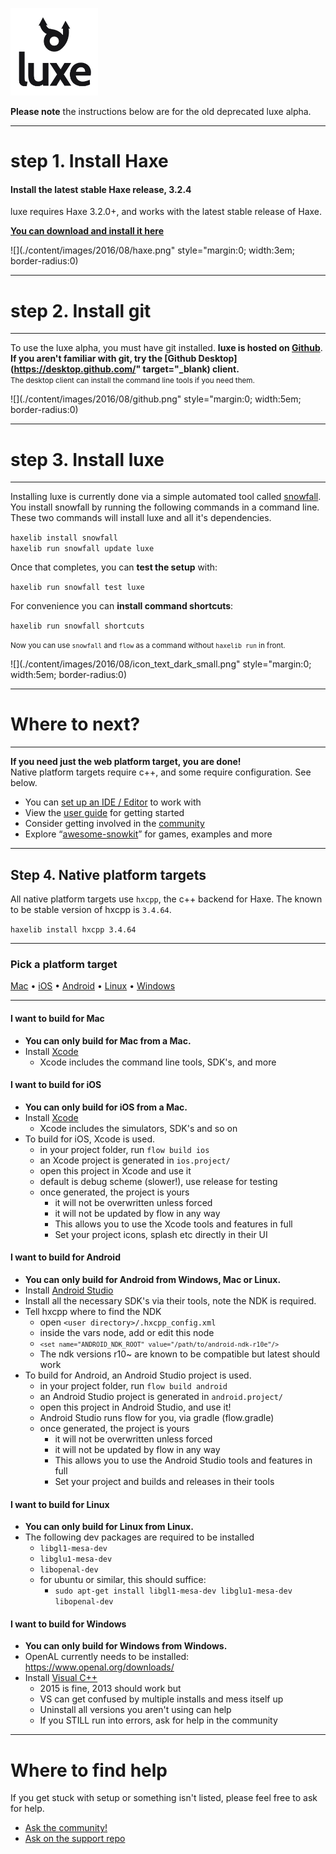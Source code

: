 <a href="/"><img style="width:10em; height:10em;" src="./content/images/2017/10/luxe.logo.png"/> </a>

**Please note** the instructions below are for the old deprecated luxe alpha.    

---

# step 1. Install Haxe

#### Install the latest stable Haxe release, 3.2.4  
luxe requires Haxe 3.2.0+, and works with the latest stable release of Haxe.

[**You can download and install it here**](http://haxe.org/download/version/3.4.2/)   

![](./content/images/2016/08/haxe.png" style="margin:0; width:3em; border-radius:0)

---

# step 2. Install git

---

To use the luxe alpha, you must have git installed. **luxe is hosted on [Github](https://github.com/)**.
**If you aren't familiar with git, try the [Github Desktop](https://desktop.github.com/" target="_blank) client.**   
<small>The desktop client can install the command line tools if you need them.</small>   

![](./content/images/2016/08/github.png" style="margin:0; width:5em; border-radius:0)

---

# step 3. Install luxe

---

Installing luxe is currently done via a simple automated tool called [snowfall](https://snowkit.org/2016/02/17/snowfall/).
You install snowfall by running the following commands in a command line. 
These two commands will install luxe and all it's dependencies. 

`haxelib install snowfall`   
`haxelib run snowfall update luxe`

Once that completes, you can **test the setup** with:

`haxelib run snowfall test luxe`

For convenience you can **install command shortcuts**:

`haxelib run snowfall shortcuts`

<small>Now you can use `snowfall` and `flow` as a command without `haxelib run` in front.</small>

![](./content/images/2016/08/icon_text_dark_small.png" style="margin:0; width:5em; border-radius:0)

---

# Where to next?

---

**If you need just the web platform target, you are done!**   
Native platform targets require c++, and some require configuration. See below.

- You can [set up an IDE / Editor](/setup-an-ide) to work with
- View the [user guide](/guide) for getting started
- Consider getting involved in the [community](/#community)
- Explore “[awesome-snowkit](https://github.com/anissen/awesome-snowkit)” for games, examples and more

---

## Step 4. Native platform targets

All native platform targets use `hxcpp`, the c++ backend for Haxe.
The known to be stable version of hxcpp is `3.4.64`.


`haxelib install hxcpp 3.4.64`

---

### Pick a platform target 

[Mac](#mac) • [iOS](#ios) • [Android](#android) • [Linux](#linux) • [Windows](#windows)

---

<a name="mac"></a>
#### I want to build for Mac

- **You can only build for Mac from a Mac.**
- Install [Xcode](https://developer.apple.com/xcode/downloads/)
  - Xcode includes the command line tools, SDK's, and more

<a name="ios"></a>
#### I want to build for iOS

- **You can only build for iOS from a Mac.**
- Install [Xcode](https://developer.apple.com/xcode/downloads/)
  - Xcode includes the simulators, SDK's and so on
- To build for iOS, Xcode is used.
   - in your project folder, run `flow build ios`
   - an Xcode project is generated in `ios.project/`
   - open this project in Xcode and use it
   - default is debug scheme (slower!), use release for testing
   - once generated, the project is yours
     - it will not be overwritten unless forced
     - it will not be updated by flow in any way
     - This allows you to use the Xcode tools and features in full
     - Set your project icons, splash etc directly in their UI

<a name="android"></a>
#### I want to build for Android

- **You can only build for Android from Windows, Mac or Linux.**
- Install [Android Studio](https://developer.android.com/studio/index.html)
- Install all the necessary SDK's via their tools, note the NDK is required.
- Tell hxcpp where to find the NDK
   - open `<user directory>/.hxcpp_config.xml`
   - inside the vars node, add or edit this node 
   - <small>`<set name="ANDROID_NDK_ROOT" value="/path/to/android-ndk-r10e"/>`</small>
   - The ndk versions r10~ are known to be compatible but latest should work
- To build for Android, an Android Studio project is used.
  - in your project folder, run `flow build android`
  - an Android Studio project is generated in `android.project/`
  - open this project in Android Studio, and use it!
  - Android Studio runs flow for you, via gradle (flow.gradle)
  - once generated, the project is yours
     - it will not be overwritten unless forced
     - it will not be updated by flow in any way
     - This allows you to use the Android Studio tools and features in full
     - Set your project and builds and releases in their tools

<a name="linux"></a>
#### I want to build for Linux

- **You can only build for Linux from Linux.**
- The following dev packages are required to be installed
  - `libgl1-mesa-dev`
  - `libglu1-mesa-dev`
  - `libopenal-dev`
  - for ubuntu or similar, this should suffice: 
     - `sudo apt-get install libgl1-mesa-dev libglu1-mesa-dev libopenal-dev`

<a name="windows"></a>
#### I want to build for Windows

- **You can only build for Windows from Windows.**
- OpenAL currently needs to be installed: https://www.openal.org/downloads/
- Install [Visual C++](https://www.visualstudio.com/en-us/products/visual-studio-community-vs.aspx)
  - 2015 is fine, 2013 should work but
  - VS can get confused by multiple installs and mess itself up
  - Uninstall all versions you aren't using can help
  - If you STILL run into errors, ask for help in the community

---

# Where to find help

If you get stuck with setup or something isn't listed, please feel free to ask for help.

- [Ask the community!](/#community)
- [Ask on the support repo](https://github.com/luxeengine/support/)
